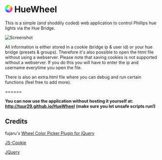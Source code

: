 
# <img src="https://raw.githubusercontent.com/tuur29/HueWheel/master/assets/icon.png" width="24"> HueWheel

This is a simple (and shoddily coded) web application to control Phillips hue lights via the Hue Bridge.

![Screenshot](https://i.imgur.com/RwfwQ7Bl.png "Screenshot")

All information is either stored in a cookie (bridge ip & user id) or your hue bridge (presets & groups). Therefore it's also possible to open the html file without using a webserver. Please note that saving cookies is not supported without a webserver. If you do this you will have to enter the ip and username everytime you open the file.

There is also an extra.html file where you can debug and run certain functions (feel free to add more).

======

**You can now use the application without hosting it yourself at: http://tuur29.github.io/HueWheel**
**(make sure you let unsafe scripts run!)**

## Credits
fujaru's [Wheel Color Picker Plugin for jQuery](https://github.com/fujaru/jquery-wheelcolorpicker)

[JS-Cookie](https://github.com/js-cookie/js-cookie)

[JQuery](https://github.com/jquery/jquery)

